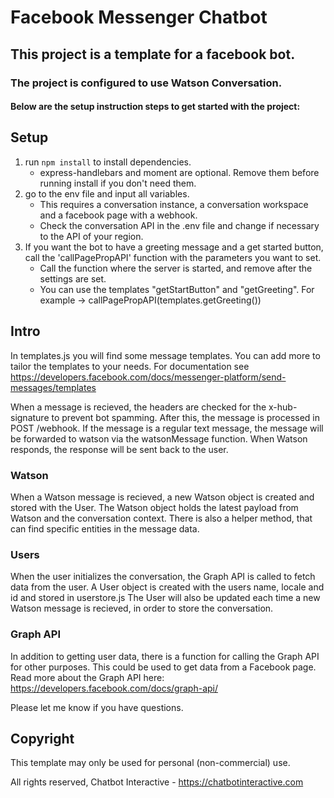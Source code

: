 # Facebook Messenger Chatbot
## This project is a template for a facebook bot.
### The project is configured to use Watson Conversation.
#### Below are the setup instruction steps to get started with the project:

## Setup

1. run `npm install` to install dependencies.
   - express-handlebars and moment are optional. Remove them before running install if you don't need them.
2. go to the env file and input all variables.
   - This requires a conversation instance, a conversation workspace and a facebook page with a webhook.
   - Check the conversation API in the .env file and change if necessary to the API of your region.
3. If you want the bot to have a greeting message and a get started button, call the 'callPagePropAPI' function with the parameters you want to set.
   - Call the function where the server is started, and remove after the settings are set.
   - You can use the templates "getStartButton" and "getGreeting". For example -> callPagePropAPI(templates.getGreeting())

## Intro

In templates.js you will find some message templates. You can add more to tailor the templates to your needs.
For documentation see https://developers.facebook.com/docs/messenger-platform/send-messages/templates

When a message is recieved, the headers are checked for the x-hub-signature to prevent bot spamming.
After this, the message is processed in POST /webhook.
If the message is a regular text message, the message will be forwarded to watson via the watsonMessage function.
When Watson responds, the response will be sent back to the user.

### Watson
When a Watson message is recieved, a new Watson object is created and stored with the User.
The Watson object holds the latest payload from Watson and the conversation context.
There is also a helper method, that can find specific entities in the message data.

### Users
When the user initializes the conversation, the Graph API is called to fetch data from the user.
A User object is created with the users name, locale and id and stored in userstore.js
The User will also be updated each time a new Watson message is recieved, in order to store the conversation.

### Graph API
In addition to getting user data, there is a function for calling the Graph API for other purposes.
This could be used to get data from a Facebook page. Read more about the Graph API here: https://developers.facebook.com/docs/graph-api/

Please let me know if you have questions.

## Copyright

This template may only be used for personal (non-commercial) use.

All rights reserved, Chatbot Interactive - https://chatbotinteractive.com